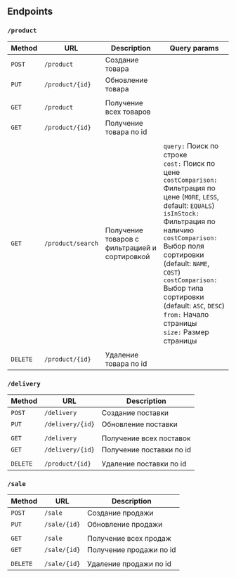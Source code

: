 ## Endpoints
### `/product`
| Method   | URL               | Description                                   | Query params                                                                                                                                                                                                                                                                                                                                                                   |
|----------|-------------------|-----------------------------------------------|--------------------------------------------------------------------------------------------------------------------------------------------------------------------------------------------------------------------------------------------------------------------------------------------------------------------------------------------------------------------------------|
| `POST`   | `/product`        | Создание товара                               | 
| `PUT`    | `/product/{id}`   | Обновление товара                             |                                                                                                                                                                                                                                                                                                                                                                                |
|          |                   |                                               |                                                                                                                                                                                                                                                                                                                                                                                |
| `GET`    | `/product`        | Получение всех товаров                        |                                                                                                                                                                                                                                                                                                                                                                                |
| `GET`    | `/product/{id}`   | Получение товара по id                        |                                                                                                                                                                                                                                                                                                                                                                                |
|          |                   |                                               |                                                                                                                                                                                                                                                                                                                                                                                |
| `GET`    | `/product/search` | Получение товаров с фильтрацией и сортировкой | `query:` Поиск по строке<br/> `cost:` Поиск по цене<br/> `costComparison:` Фильтрация по цене (`MORE`, `LESS`, default: `EQUALS`)<br/> `isInStock:` Фильтрация по наличию<br/> `costComparison:` Выбор поля сортировки (default: `NAME`, `COST`)<br/> `costComparison:` Выбор типа сортировки (default: `ASC`, `DESC`)<br/>`from:` Начало страницы<br/>`size:` Размер страницы |
|          |                   |                                               |                                                                                                                                                                                                                                                                                                                                                                                |
| `DELETE` | `/product/{id}`   | Удаление товара по id                         |                                                                                                                                                                                                                                                                                                                                                                                |


### `/delivery`
| Method   | URL              | Description              | 
|----------|------------------|--------------------------|
| `POST`   | `/delivery`      | Создание поставки        |
| `PUT`    | `/delivery/{id}` | Обновление поставки      |
|          |                  |                          |
| `GET`    | `/delivery`      | Получение всех поставок  |
| `GET`    | `/delivery/{id}` | Получение поставки по id |
|          |                  |                          |
| `DELETE` | `/product/{id}`  | Удаление поставки по id  |


### `/sale`
| Method   | URL          | Description             |
|----------|--------------|-------------------------|
| `POST`   | `/sale`      | Создание продажи        |
| `PUT`    | `/sale/{id}` | Обновление продажи      |
|          |              |                         |
| `GET`    | `/sale`      | Получение всех продаж   |
| `GET`    | `/sale/{id}` | Получение продажи по id |
|          |              |                         |
| `DELETE` | `/sale/{id}` | Удаление продажи по id  |